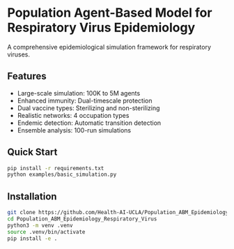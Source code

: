 # Population Agent-Based Model for Respiratory Virus Epidemiology

A comprehensive epidemiological simulation framework for respiratory viruses.

## Features
- Large-scale simulation: 100K to 5M agents
- Enhanced immunity: Dual-timescale protection
- Dual vaccine types: Sterilizing and non-sterilizing
- Realistic networks: 4 occupation types
- Endemic detection: Automatic transition detection
- Ensemble analysis: 100-run simulations

## Quick Start
```bash
pip install -r requirements.txt
python examples/basic_simulation.py
```

## Installation
```bash
git clone https://github.com/Health-AI-UCLA/Population_ABM_Epidemiology_Respiratory_Virus.git
cd Population_ABM_Epidemiology_Respiratory_Virus
python3 -m venv .venv
source .venv/bin/activate
pip install -e .
```
